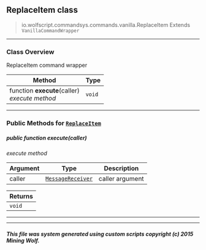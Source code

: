 ## ReplaceItem __class__

>io.wolfscript.commandsys.commands.vanilla.ReplaceItem
>Extends `VanillaCommandWrapper`

---

### Class Overview

ReplaceItem command wrapper

Method | Type   
--- | :--- 
 function __execute__(caller) <br> _execute method_ | `void`



---


### Public Methods for [`ReplaceItem`](ReplaceItem.md)

##### <a id='execute'></a>public  function __execute__(caller)

_execute method_

Argument | Type | Description  
--- | --- | --- 
caller | [`MessageReceiver`](../../../chat/MessageReceiver.md) | caller argument

Returns | 
--- | 
`void` |


---
---


##### This file was system generated using custom scripts copyright (c) 2015 Mining Wolf.
	

